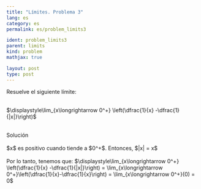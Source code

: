 ```yaml
---
title: "Límites. Problema 3"
lang: es
category: es
permalink: es/problem_limits3

ident: problem_limits3
parent: limits
kind: problem
mathjax: true

layout: post
type: post
---
```


<div>
Resuelve el siguiente límite: <br><br>

$\displaystyle\lim_{x\longrightarrow 0^+} \left(\dfrac{1}{x} -\dfrac{1}{|x|}\right)$<br><br>

<div class="bcblue boxdissap">
Solución
</div><br>

<div class="dissap">
$x$ es positivo cuando tiende a $0^+$. Entonces, $|x| = x$ <br><br>
Por lo tanto, tenemos que: $\displaystyle\lim_{x\longrightarrow 0^+} \left(\dfrac{1}{x} -\dfrac{1}{|x|}\right) = \lim_{x\longrightarrow 0^+}\left(\dfrac{1}{x}-\dfrac{1}{x}\right) = \lim_{x\longrightarrow 0^+}(0) = 0$<br><br>
</div>
